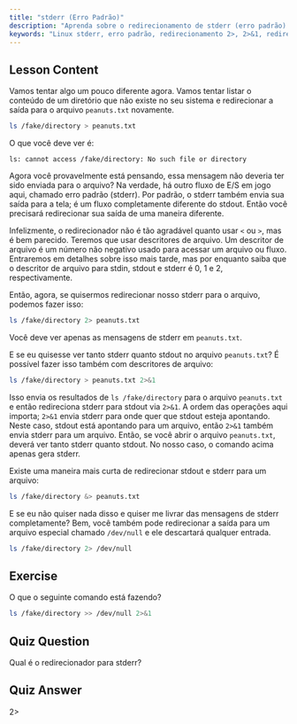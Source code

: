 ```yaml
---
title: "stderr (Erro Padrão)"
description: "Aprenda sobre o redirecionamento de stderr (erro padrão) no Linux. Entenda 2>, 2>&1, &> e /dev/null para tratamento de erros no Bash. Melhore suas habilidades na linha de comando Linux!"
keywords: "Linux stderr, erro padrão, redirecionamento 2>, 2>&1, redirecionamento &>, /dev/null, tratamento de erros Bash, tutorial Linux, Linux para iniciantes"
---
```


## Lesson Content

Vamos tentar algo um pouco diferente agora. Vamos tentar listar o conteúdo de um diretório que não existe no seu sistema e redirecionar a saída para o arquivo `peanuts.txt` novamente.

```bash
ls /fake/directory > peanuts.txt
```

O que você deve ver é:

```plaintext
ls: cannot access /fake/directory: No such file or directory
```

Agora você provavelmente está pensando, essa mensagem não deveria ter sido enviada para o arquivo? Na verdade, há outro fluxo de E/S em jogo aqui, chamado erro padrão (stderr). Por padrão, o stderr também envia sua saída para a tela; é um fluxo completamente diferente do stdout. Então você precisará redirecionar sua saída de uma maneira diferente.

Infelizmente, o redirecionador não é tão agradável quanto usar `<` ou `>`, mas é bem parecido. Teremos que usar descritores de arquivo. Um descritor de arquivo é um número não negativo usado para acessar um arquivo ou fluxo. Entraremos em detalhes sobre isso mais tarde, mas por enquanto saiba que o descritor de arquivo para stdin, stdout e stderr é 0, 1 e 2, respectivamente.

Então, agora, se quisermos redirecionar nosso stderr para o arquivo, podemos fazer isso:

```bash
ls /fake/directory 2> peanuts.txt
```

Você deve ver apenas as mensagens de stderr em `peanuts.txt`.

E se eu quisesse ver tanto stderr quanto stdout no arquivo `peanuts.txt`? É possível fazer isso também com descritores de arquivo:

```bash
ls /fake/directory > peanuts.txt 2>&1
```

Isso envia os resultados de `ls /fake/directory` para o arquivo `peanuts.txt` e então redireciona stderr para stdout via `2>&1`. A ordem das operações aqui importa; `2>&1` envia stderr para onde quer que stdout esteja apontando. Neste caso, stdout está apontando para um arquivo, então `2>&1` também envia stderr para um arquivo. Então, se você abrir o arquivo `peanuts.txt`, deverá ver tanto stderr quanto stdout. No nosso caso, o comando acima apenas gera stderr.

Existe uma maneira mais curta de redirecionar stdout e stderr para um arquivo:

```bash
ls /fake/directory &> peanuts.txt
```

E se eu não quiser nada disso e quiser me livrar das mensagens de stderr completamente? Bem, você também pode redirecionar a saída para um arquivo especial chamado `/dev/null` e ele descartará qualquer entrada.

```bash
ls /fake/directory 2> /dev/null
```

## Exercise

O que o seguinte comando está fazendo?

```bash
ls /fake/directory >> /dev/null 2>&1
```

## Quiz Question

Qual é o redirecionador para stderr?

## Quiz Answer

2>
